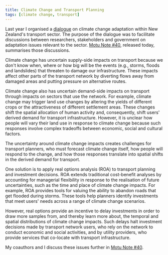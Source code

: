 ```yaml
---
title: Climate Change and Transport Planning
tags: [climate change, transport]
---
```


Last year I organised a [dialogue](https://motu.nz/resources/dialogue-groups/) on climate change adaptation within New Zealand's transport sector.
The purpose of the dialogue was to facilitate discussions between researchers, stakeholders and government on adaptation issues relevant to the sector.
[Motu Note #40][note-url], released today, summarises those discussions.

Climate change has uncertain supply-side impacts on transport because we don't know when, where or how big will be the events (e.g., storms, floods and landslides) that threaten to damage our infrastructure.
These impacts affect other parts of the transport network by diverting flows away from damaged areas and putting pressure on alternative routes.

Climate change also has uncertain demand-side impacts on transport through impacts on sectors that use the network.
For example, climate change may trigger land use changes by altering the yields of different crops or the attractiveness of different settlement areas.
These changes shift the spatial allocation of human activity and, consequently, shift users' derived demand for transport infrastructure.
However, it is unclear how people will vary their land use in response to climate change because such responses involve complex tradeoffs between economic, social and cultural factors.

The uncertainty around climate change impacts creates challenges for transport planners, who must forecast climate change itself, how people will respond to the change, and how those responses translate into spatial shifts in the derived demand for transport.

One solution is to apply real options analysis (ROA) to transport planning and investment decisions.
ROA extends traditional cost-benefit analyses by accounting for managerial flexibility in response to the realisation of future uncertainties, such as the time and place of climate change impacts.
For example, ROA provides tools for valuing the ability to abandon roads that get flooded during storms.
These tools help planners identify investments that meet users' needs across a range of climate change scenarios.

However, real options provide an incentive to delay investments in order to draw more samples from, and thereby learn more about, the temporal and spatial distributions of climate change impacts.
Such delays halt investment decisions made by transport network users, who rely on the network to conduct economic and social activities, and by utility providers, who provide services that co-locate with transport infrastructure.

My coauthors and I discuss these issues further in [Motu Note #40][note-url].

[note-url]: https://motu.nz/our-work/environment-and-resources/climate-change-impacts/climate-change-adaptation-within-new-zealands-transport-system/

